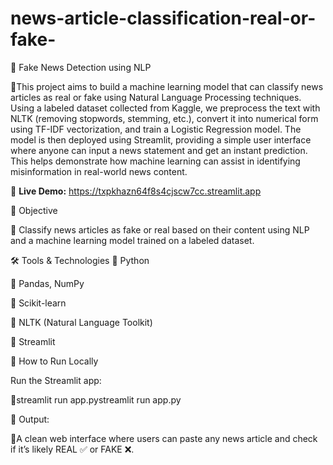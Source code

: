 # news-article-classification-real-or-fake-
📰 Fake News Detection using NLP



🔸This project aims to build a machine learning model that can classify news articles as real or fake using Natural Language Processing techniques. Using a labeled dataset collected from Kaggle, we preprocess the text with NLTK (removing stopwords, stemming, etc.), convert it into numerical form using TF-IDF vectorization, and train a Logistic Regression model. The model is then deployed using Streamlit, providing a simple user interface where anyone can input a news statement and get an instant prediction. This helps demonstrate how machine learning can assist in identifying misinformation in real-world news content.

**🔗** **Live Demo:**  https://txpkhazn64f8s4cjscw7cc.streamlit.app 


🎯 Objective



🔸 Classify news articles as fake or real based on their content using NLP and a machine learning model trained on a labeled dataset.



🛠 Tools & Technologies
🔸 Python

🔸 Pandas, NumPy

🔸 Scikit-learn

🔸 NLTK (Natural Language Toolkit)

🔸 Streamlit

🚀 How to Run Locally

Run the Streamlit app:


🔸streamlit run app.pystreamlit run app.py



🔹 Output:


🔸A clean web interface where users can paste any news article and check if it’s likely REAL ✅ or FAKE ❌.
